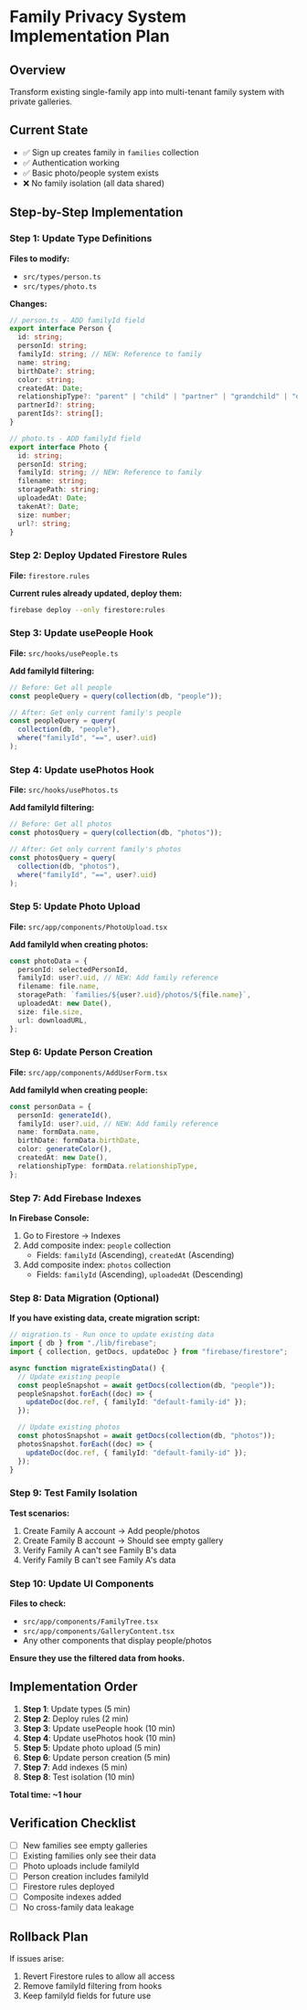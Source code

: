# Family Privacy System Implementation Plan

## Overview

Transform existing single-family app into multi-tenant family system with private galleries.

## Current State

- ✅ Sign up creates family in `families` collection
- ✅ Authentication working
- ✅ Basic photo/people system exists
- ❌ No family isolation (all data shared)

## Step-by-Step Implementation

### Step 1: Update Type Definitions

**Files to modify:**

- `src/types/person.ts`
- `src/types/photo.ts`

**Changes:**

```typescript
// person.ts - ADD familyId field
export interface Person {
  id: string;
  personId: string;
  familyId: string; // NEW: Reference to family
  name: string;
  birthDate?: string;
  color: string;
  createdAt: Date;
  relationshipType?: "parent" | "child" | "partner" | "grandchild" | "other";
  partnerId?: string;
  parentIds?: string[];
}

// photo.ts - ADD familyId field
export interface Photo {
  id: string;
  personId: string;
  familyId: string; // NEW: Reference to family
  filename: string;
  storagePath: string;
  uploadedAt: Date;
  takenAt?: Date;
  size: number;
  url?: string;
}
```

### Step 2: Deploy Updated Firestore Rules

**File:** `firestore.rules`

**Current rules already updated, deploy them:**

```bash
firebase deploy --only firestore:rules
```

### Step 3: Update usePeople Hook

**File:** `src/hooks/usePeople.ts`

**Add familyId filtering:**

```typescript
// Before: Get all people
const peopleQuery = query(collection(db, "people"));

// After: Get only current family's people
const peopleQuery = query(
  collection(db, "people"),
  where("familyId", "==", user?.uid)
);
```

### Step 4: Update usePhotos Hook

**File:** `src/hooks/usePhotos.ts`

**Add familyId filtering:**

```typescript
// Before: Get all photos
const photosQuery = query(collection(db, "photos"));

// After: Get only current family's photos
const photosQuery = query(
  collection(db, "photos"),
  where("familyId", "==", user?.uid)
);
```

### Step 5: Update Photo Upload

**File:** `src/app/components/PhotoUpload.tsx`

**Add familyId when creating photos:**

```typescript
const photoData = {
  personId: selectedPersonId,
  familyId: user?.uid, // NEW: Add family reference
  filename: file.name,
  storagePath: `families/${user?.uid}/photos/${file.name}`,
  uploadedAt: new Date(),
  size: file.size,
  url: downloadURL,
};
```

### Step 6: Update Person Creation

**File:** `src/app/components/AddUserForm.tsx`

**Add familyId when creating people:**

```typescript
const personData = {
  personId: generateId(),
  familyId: user?.uid, // NEW: Add family reference
  name: formData.name,
  birthDate: formData.birthDate,
  color: generateColor(),
  createdAt: new Date(),
  relationshipType: formData.relationshipType,
};
```

### Step 7: Add Firebase Indexes

**In Firebase Console:**

1. Go to Firestore → Indexes
2. Add composite index: `people` collection
   - Fields: `familyId` (Ascending), `createdAt` (Ascending)
3. Add composite index: `photos` collection
   - Fields: `familyId` (Ascending), `uploadedAt` (Descending)

### Step 8: Data Migration (Optional)

**If you have existing data, create migration script:**

```typescript
// migration.ts - Run once to update existing data
import { db } from "./lib/firebase";
import { collection, getDocs, updateDoc } from "firebase/firestore";

async function migrateExistingData() {
  // Update existing people
  const peopleSnapshot = await getDocs(collection(db, "people"));
  peopleSnapshot.forEach((doc) => {
    updateDoc(doc.ref, { familyId: "default-family-id" });
  });

  // Update existing photos
  const photosSnapshot = await getDocs(collection(db, "photos"));
  photosSnapshot.forEach((doc) => {
    updateDoc(doc.ref, { familyId: "default-family-id" });
  });
}
```

### Step 9: Test Family Isolation

**Test scenarios:**

1. Create Family A account → Add people/photos
2. Create Family B account → Should see empty gallery
3. Verify Family A can't see Family B's data
4. Verify Family B can't see Family A's data

### Step 10: Update UI Components

**Files to check:**

- `src/app/components/FamilyTree.tsx`
- `src/app/components/GalleryContent.tsx`
- Any other components that display people/photos

**Ensure they use the filtered data from hooks.**

## Implementation Order

1. **Step 1**: Update types (5 min)
2. **Step 2**: Deploy rules (2 min)
3. **Step 3**: Update usePeople hook (10 min)
4. **Step 4**: Update usePhotos hook (10 min)
5. **Step 5**: Update photo upload (5 min)
6. **Step 6**: Update person creation (5 min)
7. **Step 7**: Add indexes (5 min)
8. **Step 8**: Test isolation (10 min)

**Total time: ~1 hour**

## Verification Checklist

- [ ] New families see empty galleries
- [ ] Existing families only see their data
- [ ] Photo uploads include familyId
- [ ] Person creation includes familyId
- [ ] Firestore rules deployed
- [ ] Composite indexes added
- [ ] No cross-family data leakage

## Rollback Plan

If issues arise:

1. Revert Firestore rules to allow all access
2. Remove familyId filtering from hooks
3. Keep familyId fields for future use
